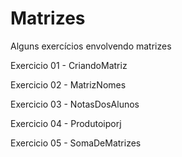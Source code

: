 # Matrizes
Alguns exercícios envolvendo matrizes


Exercicio 01 - CriandoMatriz

Exercicio 02 - MatrizNomes

Exercicio 03 - NotasDosAlunos

Exercicio 04 - Produtoiporj

Exercicio 05 - SomaDeMatrizes
